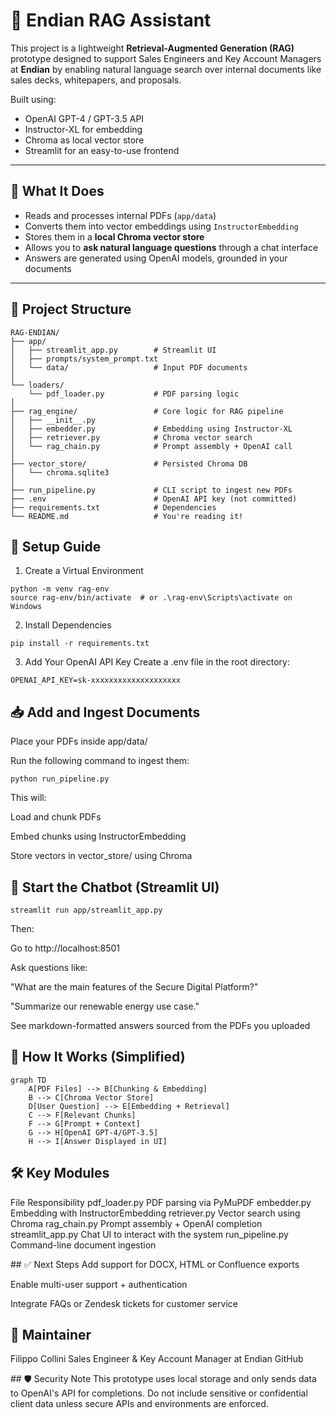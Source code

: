 # 🧠 Endian RAG Assistant

This project is a lightweight **Retrieval-Augmented Generation (RAG)** prototype designed to support Sales Engineers and Key Account Managers at **Endian** by enabling natural language search over internal documents like sales decks, whitepapers, and proposals.

Built using:
- OpenAI GPT-4 / GPT-3.5 API
- Instructor-XL for embedding
- Chroma as local vector store
- Streamlit for an easy-to-use frontend

---

## 🚀 What It Does

- Reads and processes internal PDFs (`app/data`)
- Converts them into vector embeddings using `InstructorEmbedding`
- Stores them in a **local Chroma vector store**
- Allows you to **ask natural language questions** through a chat interface
- Answers are generated using OpenAI models, grounded in your documents

---

## 🧱 Project Structure

```text
RAG-ENDIAN/
├── app/
│   ├── streamlit_app.py        # Streamlit UI
│   ├── prompts/system_prompt.txt
│   └── data/                   # Input PDF documents
│
└── loaders/
    └── pdf_loader.py           # PDF parsing logic
│
├── rag_engine/                 # Core logic for RAG pipeline
│   ├── __init__.py
│   ├── embedder.py             # Embedding using Instructor-XL
│   ├── retriever.py            # Chroma vector search
│   └── rag_chain.py            # Prompt assembly + OpenAI call
│
├── vector_store/               # Persisted Chroma DB
│   └── chroma.sqlite3
│
├── run_pipeline.py             # CLI script to ingest new PDFs
├── .env                        # OpenAI API key (not committed)
├── requirements.txt            # Dependencies
└── README.md                   # You're reading it!
```

## 🧪 Setup Guide
1. Create a Virtual Environment
```
python -m venv rag-env
source rag-env/bin/activate  # or .\rag-env\Scripts\activate on Windows
```
2. Install Dependencies
```
pip install -r requirements.txt
```
3. Add Your OpenAI API Key
Create a .env file in the root directory:

```
OPENAI_API_KEY=sk-xxxxxxxxxxxxxxxxxxxx
```

## 📥 Add and Ingest Documents
Place your PDFs inside app/data/

Run the following command to ingest them:

```
python run_pipeline.py
```

This will:

Load and chunk PDFs

Embed chunks using InstructorEmbedding

Store vectors in vector_store/ using Chroma

## 💬 Start the Chatbot (Streamlit UI)
```
streamlit run app/streamlit_app.py
```

Then:

Go to http://localhost:8501

Ask questions like:

"What are the main features of the Secure Digital Platform?"

"Summarize our renewable energy use case."

See markdown-formatted answers sourced from the PDFs you uploaded

## 🧠 How It Works (Simplified)
```
graph TD
    A[PDF Files] --> B[Chunking & Embedding]
    B --> C[Chroma Vector Store]
    D[User Question] --> E[Embedding + Retrieval]
    C --> F[Relevant Chunks]
    F --> G[Prompt + Context]
    G --> H[OpenAI GPT-4/GPT-3.5]
    H --> I[Answer Displayed in UI]
```

## 🛠 Key Modules
File	Responsibility
pdf_loader.py	PDF parsing via PyMuPDF
embedder.py	Embedding with InstructorEmbedding
retriever.py	Vector search using Chroma
rag_chain.py	Prompt assembly + OpenAI completion
streamlit_app.py	Chat UI to interact with the system
run_pipeline.py	Command-line document ingestion

## ✅ Next Steps
Add support for DOCX, HTML or Confluence exports

Enable multi-user support + authentication

Integrate FAQs or Zendesk tickets for customer service

## 👤 Maintainer
Filippo Collini
Sales Engineer & Key Account Manager at Endian
GitHub

## 🛡 Security Note
This prototype uses local storage and only sends data to OpenAI's API for completions. Do not include sensitive or confidential client data unless secure APIs and environments are enforced.
